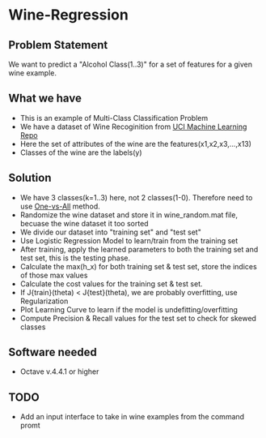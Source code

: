 # Wine-Regression

## Problem Statement
We want to predict a "Alcohol Class(1..3)" for a set of features for a given wine example.

## What we have
* This is an example of Multi-Class Classification Problem
* We have a dataset of Wine Recoginition from [UCI Machine Learning Repo](https://archive.ics.uci.edu/ml/machine-learning-databases/wine/wine.data)
* Here the set of attributes of the wine are the features(x1,x2,x3,...,x13)
* Classes of the wine are the labels(y)

## Solution
* We have 3 classes(k=1..3) here, not 2 classes(1-0). Therefore need to use [One-vs-All](https://en.wikipedia.org/wiki/Multiclass_classification) method.
* Randomize the wine dataset and store it in wine_random.mat file, becuase the wine dataset it too sorted
* We divide our dataset into "training set" and "test set"
* Use Logistic Regression Model to learn/train from the training set
* After training, apply the learned parameters to both the training set and test set, this is the testing phase.
* Calculate the max(h_x) for both training set & test set, store the indices of those max values
* Calculate the cost values for the training set & test set.
* If J{train}(theta) < J{test}(theta), we are probably overfitting, use Regularization
* Plot Learning Curve to learn if the model is undefitting/overfitting
* Compute Precision & Recall values for the test set to check for skewed classes

## Software needed
* Octave v.4.4.1 or higher

## TODO
* Add an input interface to take in wine examples from the command promt




